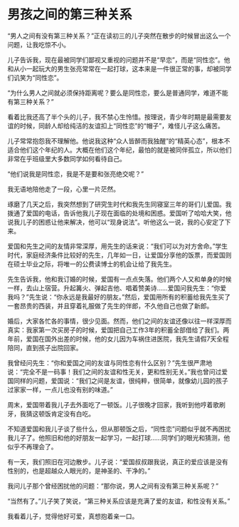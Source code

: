 # 男孩之间的第三种关系

“男人之间有没有第三种关系？”正在读初三的儿子突然在散步的时候冒出这么一个问题，让我吃惊不小。

儿子告诉我，现在最被同学们鄙视又重视的问题并不是“早恋”，而是“同性恋”。他和从小一起玩大的男生张亮常常在一起打球，这本来是一件很正常的事，却被同学们讥笑为“同性恋”。

“为什么男人之间就必须保持距离呢？要么是同性恋，要么是普通同学，难道不能有第三种关系？”

看着比我还高了半个头的儿子，我不禁心生怜惜。按理说，青少年时期是最需要友谊的时候，同龄人却给纯洁的友谊扣上“同性恋”的“帽子”，难怪儿子这么痛苦。

儿子常常抱怨我不理解他。他说我这种“众人皆醉而我独醒”的“精英心态”，根本不适合他们这个年纪的人。大概在他们这个年纪，最怕的就是被同伴孤立，所以他们非常在乎班级里大多数同学如何看待自己。

“他们说我是同性恋，我是不是要和张亮绝交呢？”

我无语地陪他走了一段，心里一片茫然。

琢磨了几天之后，我突然想到了研究生时代和我先生同寝室三年的哥们儿爱国。我拨通了爱国的电话，告诉他我儿子现在面临的处境和困惑。爱国听了哈哈大笑，他说我儿子的困惑让他来解决，他可以“现身说法”。听他这么一说，我的心安定了下来。

爱国和先生之间的友情非常深厚，用先生的话来说：“我们可以为对方舍命。”学生时代，家庭经济条件比较好的先生，几年如一日，让爱国分享他的饭票，而爱国则在硕士毕业之际，将唯一的公费读博士的机会让给了我先生。

先生告诉我，他和我订婚的时候，爱国有一点点失落。他们两个人又和单身的时候一样，去山上宿营。升起篝火、弹起吉他、唱着赞美诗……爱国问我先生：“你爱我吗？”先生说：“你永远是我最好的朋友。”然后，爱国用所有的积蓄给我先生买了一套昂贵的西装，并且穿着礼服做了先生的伴郎，不久他自己也做了新郎。

婚后，大家各忙各的事情，很少见面。然而，他们之间的友谊还像以往一样深厚而真实：我家第一次买房子的时候，爱国把自己工作3年的积蓄全部借给了我们。两年前，爱国在国外出差的时候，他的女儿因为车祸住进医院，我先生请假7天全程陪同，直到孩子出院回家。

我曾经问先生：“你和爱国之间的友谊与同性恋有什么区别？”先生很严肃地说：“完全不是一码事！我们之间的友谊和性无关，更和性别无关。”我也曾问过爱国同样的问题，爱国说：“我们之间是友谊，很纯粹，很简单，就像幼儿园的孩子过家家一样，一点儿也没有别的味道。”

周末，爱国带着我儿子去外面吃了一顿饭。儿子很晚才回家，我听到他哼着歌刷牙，我猜这顿饭肯定没有白吃。

不知道爱国和我儿子谈了些什么，但从那顿饭之后，“同性恋”问题似乎就不再困扰我儿子了。他照旧和他的好朋友一起学习，一起打球……同学们的眼光和猜测，他似乎不再理会了。

有一天，我们照旧在河边散步。儿子说：“爱国叔叔跟我说，真正的爱应该是没有性别的，也是超越众人眼光的，是神圣的、干净的。”

我问儿子那个曾经困扰他的问题：“那你说，男人之间有没有第三种关系呢？”

“当然有了。”儿子笑了笑说，“第三种关系应该是充满了爱的友谊，和性没有关系。”

我看着儿子，觉得他好可爱，真想抱着亲一口。